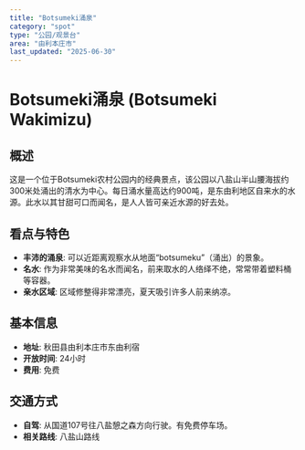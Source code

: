 ```yaml
---
title: "Botsumeki涌泉"
category: "spot"
type: "公园/观景台"
area: "由利本庄市"
last_updated: "2025-06-30"
---
```


# Botsumeki涌泉 (Botsumeki Wakimizu)

## 概述
这是一个位于Botsumeki农村公园内的经典景点，该公园以八盐山半山腰海拔约300米处涌出的清水为中心。每日涌水量高达约900吨，是东由利地区自来水的水源。此水以其甘甜可口而闻名，是人人皆可亲近水源的好去处。

## 看点与特色
- **丰沛的涌泉**: 可以近距离观察水从地面“botsumeku”（涌出）的景象。
- **名水**: 作为非常美味的名水而闻名，前来取水的人络绎不绝，常常带着塑料桶等容器。
- **亲水区域**: 区域修整得非常漂亮，夏天吸引许多人前来纳凉。

## 基本信息
- **地址**: 秋田县由利本庄市东由利宿
- **开放时间**: 24小时
- **费用**: 免费

## 交通方式
- **自驾**: 从国道107号往八盐憩之森方向行驶。有免费停车场。
- **相关路线**: 八盐山路线